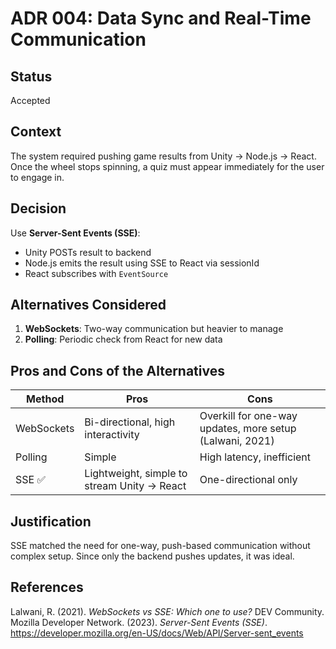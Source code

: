 # ADR 004: Data Sync and Real-Time Communication

## Status
Accepted

## Context
The system required pushing game results from Unity → Node.js → React. Once the wheel stops spinning, a quiz must appear immediately for the user to engage in.

## Decision
Use **Server-Sent Events (SSE)**:
- Unity POSTs result to backend
- Node.js emits the result using SSE to React via sessionId
- React subscribes with `EventSource`

## Alternatives Considered
1. **WebSockets**: Two-way communication but heavier to manage
2. **Polling**: Periodic check from React for new data

## Pros and Cons of the Alternatives

| Method         | Pros                                         | Cons                                                  |
|----------------|-----------------------------------------------|--------------------------------------------------------|
| WebSockets     | Bi-directional, high interactivity           | Overkill for one-way updates, more setup (Lalwani, 2021) |
| Polling        | Simple                                        | High latency, inefficient                             |
| SSE ✅          | Lightweight, simple to stream Unity → React   | One-directional only                                  |

## Justification
SSE matched the need for one-way, push-based communication without complex setup. Since only the backend pushes updates, it was ideal.

## References
Lalwani, R. (2021). *WebSockets vs SSE: Which one to use?* DEV Community.  
Mozilla Developer Network. (2023). *Server-Sent Events (SSE)*. https://developer.mozilla.org/en-US/docs/Web/API/Server-sent_events
